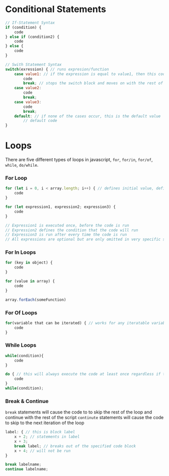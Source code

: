 

# Conditional Statements
```javascript
// If-Statement Syntax
if (condition) {
    code
} else if (condition2) {
    code
} else {
    code
}

// Swith Statement Syntax
switch(exression) { // runs expresion/function
    case value1: // if the expression is equal to value1, then this code runs
        code
        break; // stops the switch block and moves on with the rest of the script
    case value2:
        code
        break;
    case value3:
        code
        break;
    default: // if none of the cases occur, this is the default value
        // default code
}
```

# Loops
There are five different types of loops in javascript, ```for```, ```for/in```, ```for/of```, ```while```, ```do/while```.
### For Loop
```javascript
for (let i = 0, i < array.length; i++) { // defines initial value, defines max value, defines how i is incremented
    code
}

for (let expression1, expression2; expression3) { 
    code
}

// Expression1 is executed once, before the code is run
// Expression2 defines the condition that the code will run
// Expression3 is run after every time the code is run
// All expressions are optional but are only omitted in very specific situations
```

### For In Loops
```javascript
for (key in object) {
    code
}

for (value in array) {
    code
}

array.forEach(someFunction)
```

### For Of Loops
```javascript
for(variable that can be iterated) { // works for any iteratable variable (Arrays, Strings, Sets, Maps, NodeLists, etc)
    code
}
```

### While Loops
```javascript
while(condition){
    code
}

do { // this will always execute the code at least once regardless if the condition is false
    code
}
while(condition);
```

### Break & Continue
```break``` statements will cause the code to to skip the rest of the loop and continue with the rest of the script
```continute``` statements will cause the code to skip to the next iteration of the loop
```javascript
label: { // this is block label
    x + 2; // statements in label
    x + 3;
    break label; // breaks out of the specified code block
    x + 4; // will not be run
}

break labelname;
continue labelname;
```